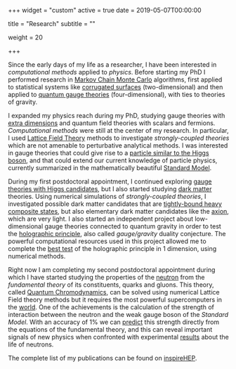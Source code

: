 +++
widget = "custom"
active = true
date = 2019-05-07T00:00:00

title = "Research"
subtitle = ""

weight = 20

+++

Since the early days of my life as a researcher, I have been interested in *computational methods* applied to _physics_.
Before starting my PhD I performed research in [Markov Chain Monte Carlo](https://en.wikipedia.org/wiki/Markov_chain_Monte_Carlo) algorithms, first applied to statistical systems like [corrugated surfaces](http://iopscience.iop.org/article/10.1088/1742-5468/2009/02/P02049/pdf) (two-dimensional) and then applied to [quantum gauge theories](https://link.springer.com/article/10.1007%2FJHEP08%282010%29119) (four-dimensional), with ties to theories of gravity.

I expanded my physics reach during my PhD, studying gauge theories with [extra dimensions](https://doi.org/10.1142/S0217751X16430028) and quantum field theories with scalars and fermions.
*Computational methods* were still at the center of my research.
In particular, I used [Lattice Field Theory](https://en.wikipedia.org/wiki/Lattice_field_theory) methods to investigate *strongly-coupled theories* which are not amenable to perturbative analytical methods.
I was interested in gauge theories that could give rise to a [particle similar to the Higgs boson](https://doi.org/10.1103/PhysRevLett.111.162001), and that could extend our current knowledge of particle physics, currently summarized in the mathematically beautiful [Standard Model](https://en.wikipedia.org/wiki/Standard_Model).

During my first postdoctoral appointment, I continued exploring [gauge theories with Higgs candidates](https://doi.org/10.1103/PhysRevD.89.111502), but I also started studying [dark matter](https://en.wikipedia.org/wiki/Dark_matter) theories.
Using numerical simulations of *strongly-coupled theories*, I investigated possible dark matter candidates that are [tightly-bound heavy composite states](https://doi.org/10.1103/PhysRevLett.115.171803), but also elementary dark matter candidates like the [axion](https://doi.org/10.1103/PhysRevD.92.034507), which are very light.
I also started an independent project about low-dimensional gauge theories connected to quantum gravity in order to test the [holographic principle](https://en.wikipedia.org/wiki/Holographic_principle), also called *gauge/gravity* duality conjecture.
The powerful computational resources used in this project allowed me to complete the [best test](https://doi.org/10.1103/PhysRevD.94.094501) of the holographic principle in 1 dimension, using numerical methods.

Right now I am completing my second postdoctoral appointment during which I have started studying the properties of the [neutron](https://en.wikipedia.org/wiki/Neutron) from the *fundamental theory* of its constituents, quarks and gluons.
This theory, called [Quantum Chromodynamics](https://en.wikipedia.org/wiki/Quantum_chromodynamics), can be solved using numerical Lattice Field theory methods but it requires the most powerful supercomputers in the [world](https://www.top500.org).
One of the achievements is the calculation of the strength of interaction between the neutron and the weak gauge boson of the *Standard Model*.
With an accuracy of 1% we can [predict](https://www.nature.com/articles/s41586-018-0161-8) this strength directly from the equations of the fundamental theory, and this can reveal important signals of new physics when confronted with experimental [results](https://www.nature.com/articles/d41586-019-01203-9) about the life of neutrons.

The complete list of my publications can be found on [inspireHEP](https://inspirehep.net/author/profile/E.Rinaldi.1).
